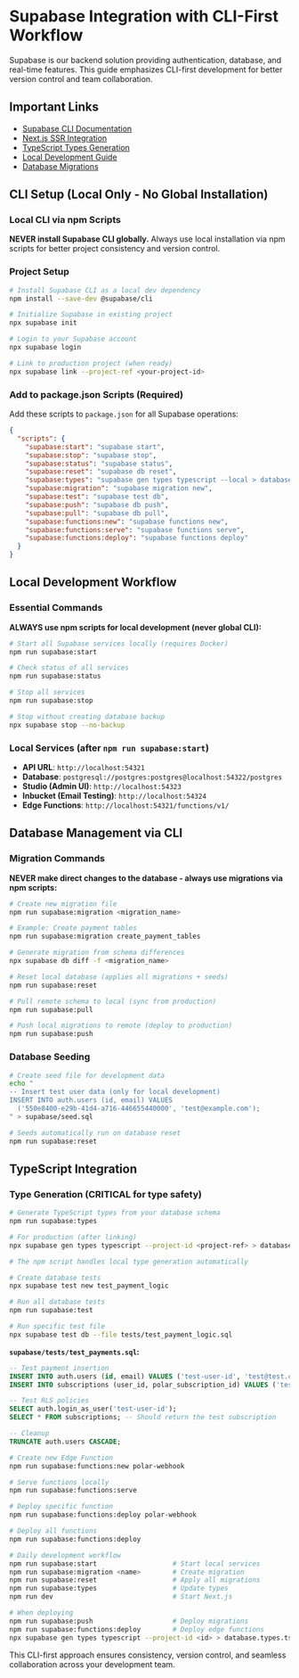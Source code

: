 # Supabase Integration with CLI-First Workflow

Supabase is our backend solution providing authentication, database, and real-time features. This guide emphasizes CLI-first development for better version control and team collaboration.

## Important Links

- [Supabase CLI Documentation](https://supabase.com/docs/guides/cli)
- [Next.js SSR Integration](https://supabase.com/docs/guides/auth/server-side/nextjs)
- [TypeScript Types Generation](https://supabase.com/docs/guides/api/rest/generating-types)
- [Local Development Guide](https://supabase.com/docs/guides/cli/local-development)
- [Database Migrations](https://supabase.com/docs/guides/cli/local-development#database-migrations)

## CLI Setup (Local Only - No Global Installation)

### Local CLI via npm Scripts

**NEVER install Supabase CLI globally.** Always use local installation via npm scripts for better project consistency and version control.

### Project Setup

```bash
# Install Supabase CLI as a local dev dependency
npm install --save-dev @supabase/cli

# Initialize Supabase in existing project
npx supabase init

# Login to your Supabase account
npx supabase login

# Link to production project (when ready)
npx supabase link --project-ref <your-project-id>
```

### Add to package.json Scripts (Required)

Add these scripts to `package.json` for all Supabase operations:

```json
{
  "scripts": {
    "supabase:start": "supabase start",
    "supabase:stop": "supabase stop",
    "supabase:status": "supabase status", 
    "supabase:reset": "supabase db reset",
    "supabase:types": "supabase gen types typescript --local > database.types.ts",
    "supabase:migration": "supabase migration new",
    "supabase:test": "supabase test db",
    "supabase:push": "supabase db push",
    "supabase:pull": "supabase db pull",
    "supabase:functions:new": "supabase functions new",
    "supabase:functions:serve": "supabase functions serve",
    "supabase:functions:deploy": "supabase functions deploy"
  }
}
```

## Local Development Workflow

### Essential Commands

**ALWAYS use npm scripts for local development (never global CLI):**

```bash
# Start all Supabase services locally (requires Docker)
npm run supabase:start

# Check status of all services
npm run supabase:status

# Stop all services
npm run supabase:stop

# Stop without creating database backup
npx supabase stop --no-backup
```

### Local Services (after `npm run supabase:start`)
- **API URL**: `http://localhost:54321`
- **Database**: `postgresql://postgres:postgres@localhost:54322/postgres`
- **Studio (Admin UI)**: `http://localhost:54323`
- **Inbucket (Email Testing)**: `http://localhost:54324`
- **Edge Functions**: `http://localhost:54321/functions/v1/`

## Database Management via CLI

### Migration Commands

**NEVER make direct changes to the database - always use migrations via npm scripts:**

```bash
# Create new migration file
npm run supabase:migration <migration_name>

# Example: Create payment tables
npm run supabase:migration create_payment_tables

# Generate migration from schema differences
npx supabase db diff -f <migration_name>

# Reset local database (applies all migrations + seeds)
npm run supabase:reset

# Pull remote schema to local (sync from production)
npm run supabase:pull

# Push local migrations to remote (deploy to production)
npm run supabase:push
```

### Database Seeding

```bash
# Create seed file for development data
echo "
-- Insert test user data (only for local development)
INSERT INTO auth.users (id, email) VALUES 
  ('550e8400-e29b-41d4-a716-446655440000', 'test@example.com');
" > supabase/seed.sql

# Seeds automatically run on database reset
npm run supabase:reset
```

## TypeScript Integration

### Type Generation (CRITICAL for type safety)

```bash
# Generate TypeScript types from your database schema
npm run supabase:types

# For production (after linking)
npx supabase gen types typescript --project-id <project-ref> > database.types.ts

# The npm script handles local type generation automatically
```



```bash
# Create database tests
npx supabase test new test_payment_logic

# Run all database tests
npm run supabase:test

# Run specific test file
npx supabase test db --file tests/test_payment_logic.sql
```

**`supabase/tests/test_payments.sql`:**
```sql
-- Test payment insertion
INSERT INTO auth.users (id, email) VALUES ('test-user-id', 'test@test.com');
INSERT INTO subscriptions (user_id, polar_subscription_id) VALUES ('test-user-id', 'sub_test123');

-- Test RLS policies
SELECT auth.login_as_user('test-user-id');
SELECT * FROM subscriptions; -- Should return the test subscription

-- Cleanup
TRUNCATE auth.users CASCADE;
```



```bash
# Create new Edge Function
npm run supabase:functions:new polar-webhook

# Serve functions locally
npm run supabase:functions:serve

# Deploy specific function
npm run supabase:functions:deploy polar-webhook

# Deploy all functions
npm run supabase:functions:deploy
```

```bash
# Daily development workflow
npm run supabase:start                   # Start local services
npm run supabase:migration <name>        # Create migration
npm run supabase:reset                   # Apply all migrations
npm run supabase:types                   # Update types
npm run dev                              # Start Next.js

# When deploying
npm run supabase:push                    # Deploy migrations
npm run supabase:functions:deploy        # Deploy edge functions
npx supabase gen types typescript --project-id <id> > database.types.ts  # Update production types
```

This CLI-first approach ensures consistency, version control, and seamless collaboration across your development team.